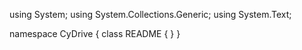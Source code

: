 ﻿using System;
using System.Collections.Generic;
using System.Text;

namespace CyDrive
{
    class README
    {
    }
}
